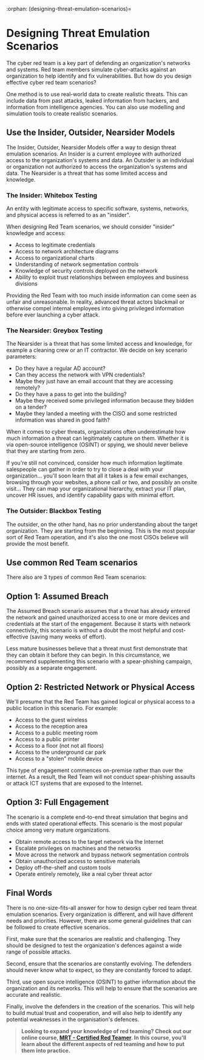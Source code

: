 :orphan:
(designing-threat-emulation-scenarios)=
# Designing Threat Emulation Scenarios

The cyber red team is a key part of defending an organization's networks and systems. Red team members simulate cyber-attacks against an organization to help identify and fix vulnerabilities. But how do you design effective cyber red team scenarios?

One method is to use real-world data to create realistic threats. This can include data from past attacks, leaked information from hackers, and information from intelligence agencies. You can also use modelling and simulation tools to create realistic scenarios.

## Use the Insider, Outsider, Nearsider Models

The Insider, Outsider, Nearsider Models offer a way to design threat emulation scenarios. An Insider is a current employee with authorized access to the organization's systems and data. An Outsider is an individual or organization not authorized to access the organization's systems and data. The Nearsider is a threat that has some limited access and knowledge.

### The Insider: Whitebox Testing

An entity with legitimate access to specific software, systems, networks, and physical access is referred to as an "insider".

When designing Red Team scenarios, we should consider "insider" knowledge and access:

- Access to legitimate credentials
- Access to network architecture diagrams
- Access to organizational charts
- Understanding of network segmentation controls
- Knowledge of security controls deployed on the network
- Ability to exploit trust relationships between employees and business divisions

Providing the Red Team with too much inside information can come seen as unfair and unreasonable. In reality, advanced threat actors blackmail or otherwise compel internal employees into giving privileged information before ever launching a cyber attack.

### The Nearsider: Greybox Testing

The Nearsider is a threat that has some limited access and knowledge, for example a cleaning crew or an IT contractor. We decide on key scenario parameters:

- Do they have a regular AD account?
- Can they access the network with VPN credentials?
- Maybe they just have an email account that they are accessing remotely?
- Do they have a pass to get into the building?
- Maybe they received some privileged information because they bidden on a tender?
- Maybe they landed a meeting with the CISO and some restricted information was shared in good faith?

When it comes to cyber threats, organizations often underestimate how much information a threat can legitimately capture on them. Whether it is via open-source intelligence (OSINT) or spying, we should never believe that they are starting from zero.

If you're still not convinced, consider how much information legitimate salespeople can gather in order to try to close a deal with your organization... you'll soon learn that all it takes is a few email exchanges, browsing through your websites, a phone call or two, and possibly an onsite visit... They can map your organizational hierarchy, extract your IT plan, uncover HR issues, and identify capability gaps with minimal effort.

### The Outsider: Blackbox Testing

The outsider, on the other hand, has no prior understanding about the target organization. They are starting from the beginning. This is the most popular sort of Red Team operation, and it's also the one most CISOs believe will provide the most benefit.

## Use common Red Team scenarios

There also are 3 types of common Red Team scenarios:

## Option 1: Assumed Breach

The Assumed Breach scenario assumes that a threat has already entered the network and gained unauthorized access to one or more devices and credentials at the start of the engagement. Because it starts with network connectivity, this scenario is without a doubt the most helpful and cost-effective (saving many weeks of effort).

Less mature businesses believe that a threat must first demonstrate that they can obtain it before they can begin. In this circumstance, we recommend supplementing this scenario with a spear-phishing campaign, possibly as a separate engagement.

## Option 2: Restricted Network or Physical Access

We'll presume that the Red Team has gained logical or physical access to a public location in this scenario. For example:

- Access to the guest wireless
- Access to the reception area
- Access to a public meeting room
- Access to a public printer
- Access to a floor (not not all floors)
- Access to the underground car park
- Access to a "stolen" mobile device

This type of engagement commences on-premise rather than over the internet. As a result, the Red Team will not conduct spear-phishing assaults or attack ICT systems that are exposed to the Internet.

## Option 3: Full Engagement

The scenario is a complete end-to-end threat simulation that begins and ends with stated operational effects. This scenario is the most popular choice among very mature organizations.

- Obtain remote access to the target network via the Internet
- Escalate privileges on machines and the networks
- Move across the network and bypass network segmentation controls
- Obtain unauthorized access to sensitive materials
- Deploy off-the-shelf and custom tools
- Operate entirely remotely, like a real cyber threat actor

## Final Words

There is no one-size-fits-all answer for how to design cyber red team threat emulation scenarios. Every organization is different, and will have different needs and priorities. However, there are some general guidelines that can be followed to create effective scenarios.

First, make sure that the scenarios are realistic and challenging. They should be designed to test the organization's defences against a wide range of possible attacks.

Second, ensure that the scenarios are constantly evolving. The defenders should never know what to expect, so they are constantly forced to adapt.

Third, use open source intelligence (OSINT) to gather information about the organization and its networks. This will help to ensure that the scenarios are accurate and realistic.

Finally, involve the defenders in the  creation of the scenarios. This will help to build mutual trust and cooperation, and will also help to identify any potential weaknesses in the organisation's defences. 

> **Looking to expand your knowledge of red teaming? Check out our online course, [MRT - Certified Red Teamer](https://www.mosse-institute.com/certifications/mrt-certified-red-teamer.html). In this course, you'll learn about the different aspects of red teaming and how to put them into practice.**